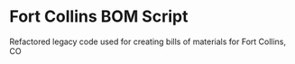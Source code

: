# Fort Collins BOM Script

Refactored legacy code used for creating bills of materials for Fort Collins, CO
